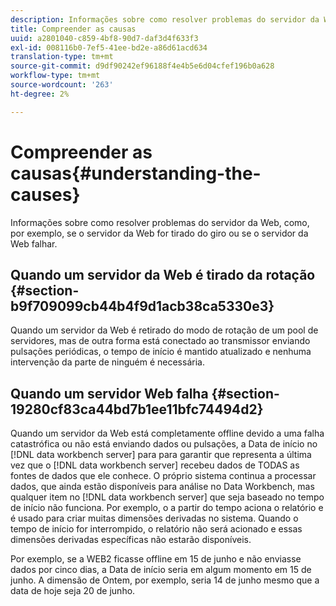 ```yaml
---
description: Informações sobre como resolver problemas do servidor da Web, como, por exemplo, se o servidor da Web for tirado do giro ou se o servidor da Web falhar.
title: Compreender as causas
uuid: a2801040-c859-4bf8-90d7-daf3d4f633f3
exl-id: 008116b0-7ef5-41ee-bd2e-a86d61acd634
translation-type: tm+mt
source-git-commit: d9df90242ef96188f4e4b5e6d04cfef196b0a628
workflow-type: tm+mt
source-wordcount: '263'
ht-degree: 2%

---
```


# Compreender as causas{#understanding-the-causes}

Informações sobre como resolver problemas do servidor da Web, como, por exemplo, se o servidor da Web for tirado do giro ou se o servidor da Web falhar.

## Quando um servidor da Web é tirado da rotação {#section-b9f709099cb44b4f9d1acb38ca5330e3}

Quando um servidor da Web é retirado do modo de rotação de um pool de servidores, mas de outra forma está conectado ao transmissor enviando pulsações periódicas, o tempo de início é mantido atualizado e nenhuma intervenção da parte de ninguém é necessária.

## Quando um servidor Web falha {#section-19280cf83ca44bd7b1ee11bfc74494d2}

Quando um servidor da Web está completamente offline devido a uma falha catastrófica ou não está enviando dados ou pulsações, a Data de início no [!DNL data workbench server] para para garantir que representa a última vez que o [!DNL data workbench server] recebeu dados de TODAS as fontes de dados que ele conhece. O próprio sistema continua a processar dados, que ainda estão disponíveis para análise no Data Workbench, mas qualquer item no [!DNL data workbench server] que seja baseado no tempo de início não funciona. Por exemplo, o a partir do tempo aciona o relatório e é usado para criar muitas dimensões derivadas no sistema. Quando o tempo de início for interrompido, o relatório não será acionado e essas dimensões derivadas específicas não estarão disponíveis.

Por exemplo, se a WEB2 ficasse offline em 15 de junho e não enviasse dados por cinco dias, a Data de início seria em algum momento em 15 de junho. A dimensão de Ontem, por exemplo, seria 14 de junho mesmo que a data de hoje seja 20 de junho.
